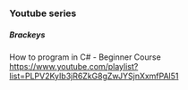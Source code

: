 ### Youtube series
##### Brackeys
How to program in C# - Beginner Course
https://www.youtube.com/playlist?list=PLPV2KyIb3jR6ZkG8gZwJYSjnXxmfPAl51